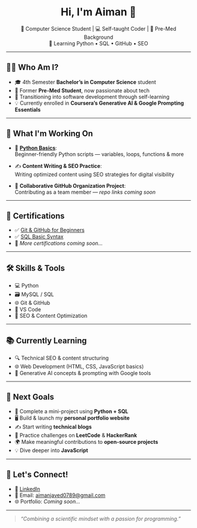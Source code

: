 <h1 align="center">Hi, I'm Aiman 👋</h1>

<p align="center">
🌱 Computer Science Student | 💻 Self-taught Coder | 🔬 Pre-Med Background <br>
📍 Learning Python • SQL • GitHub • SEO
</p>

---

## 👩‍🎓 Who Am I?

- 🎓 4th Semester **Bachelor’s in Computer Science** student  
- 🧬 Former **Pre-Med Student**, now passionate about tech  
- 🚀 Transitioning into software development through self-learning  
- 💡 Currently enrolled in **Coursera’s Generative AI & Google Prompting Essentials**

---

## 💼 What I'm Working On

- 🐍 [**Python Basics**](https://github.com/itsAimanJaved/python/tree/main/PythonBasics):  
  Beginner-friendly Python scripts — variables, loops, functions & more

- ✍️ **Content Writing & SEO Practice**:  
  Writing optimized content using SEO strategies for digital visibility

- 🤝 **Collaborative GitHub Organization Project**:  
  Contributing as a team member — *repo links coming soon*

---

## 🏅 Certifications

- ✅ [Git & GitHub for Beginners](https://coursera.org/share/dc25ccb994e1fb105bbfef3e7ac1a272)  
- ✅ [SQL Basic Syntax](https://coursera.org/share/1a49d409a6874aea9eea4aa20c784056)  
- 🧾 *More certifications coming soon...*

---

## 🛠️ Skills & Tools

- 💻 Python  
- 🗃️ MySQL / SQL  
- 🌐 Git & GitHub  
- 🧠 VS Code  
- 📝 SEO & Content Optimization  

---

## 📚 Currently Learning

- 🔍 Technical SEO & content structuring  
- 🌐 Web Development (HTML, CSS, JavaScript basics)  
- 🤖 Generative AI concepts & prompting with Google tools  

---

## 🎯 Next Goals

- 🧩 Complete a mini-project using **Python + SQL**  
- 🖥️ Build & launch my **personal portfolio website**  
- ✍️ Start writing **technical blogs**  
- 🔁 Practice challenges on **LeetCode** & **HackerRank**  
- 🌍 Make meaningful contributions to **open-source projects**  
- 💡 Dive deeper into **JavaScript**

---

## 🤝 Let's Connect!

- 🔗 [LinkedIn](https://www.linkedin.com/in/aiman-javed-60711a355/)  
- 📧 Email: aimanjaved0789@gmail.com  
- 🌐 Portfolio: *Coming soon...*

---

> _“Combining a scientific mindset with a passion for programming.”_
